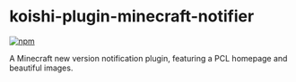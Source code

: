 # koishi-plugin-minecraft-notifier

[![npm](https://img.shields.io/npm/v/koishi-plugin-minecraft-notifier?style=flat-square)](https://www.npmjs.com/package/koishi-plugin-minecraft-notifier)

A Minecraft new version notification plugin, featuring a PCL homepage and beautiful images.
